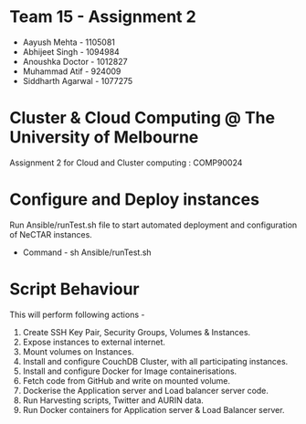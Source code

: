 # Team 15 - Assignment 2

- Aayush Mehta - 1105081 
- Abhijeet Singh - 1094984
- Anoushka Doctor - 1012827
- Muhammad Atif - 924009
- Siddharth Agarwal - 1077275

# Cluster & Cloud Computing @ The University of Melbourne

Assignment 2 for Cloud and Cluster computing : COMP90024

# Configure and Deploy instances 

Run Ansible/runTest.sh file to start automated deployment and configuration of NeCTAR instances.
- Command - sh Ansible/runTest.sh

# Script Behaviour 
This will perform following actions - 

1. Create SSH Key Pair, Security Groups, Volumes & Instances.
2. Expose instances to external internet.
3. Mount volumes on Instances.
4. Install and configure CouchDB Cluster, with all participating instances.
5. Install and configure Docker for Image containerisations.
6. Fetch code from GitHub and write on mounted volume.
7. Dockerise the Application server and Load balancer server code.
8. Run Harvesting scripts, Twitter and AURIN data.
9. Run Docker containers for Application server & Load Balancer server.
